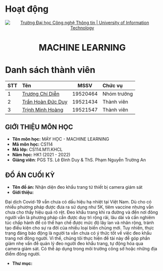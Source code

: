 # Hoạt động
<!-- Banner -->
<p align="center">
  <a href="https://www.uit.edu.vn/" title="Trường Đại học Công nghệ Thông tin" style="border: none;">
    <img src="https://i.imgur.com/WmMnSRt.png" alt="Trường Đại học Công nghệ Thông tin | University of Information Technology">
  </a>
</p>

<!-- Header -->
<h1 align="center"><b>MACHINE LEARNING</b></h>

<!-- Main -->
# Danh sách thành viên

|STT|Tên|MSSV|Chức vụ|
|:---|:---|:---:|:---|
|1|[Trương Chí Diễn](https://github.com/TruongChiDien)|19520464|Nhóm trưởng|
|2|[Trần Hoàn Đức Duy](https://github.com/hdduytran)|19521434|Thành viên|
|3|[Trịnh Minh Hoàng](https://github.com/minhhoanggit)|19521547|Thành viên|

## GIỚI THIỆU MÔN HỌC
* **Tên môn học:** MÁY HỌC - MACHINE LEARNING
* **Mã môn học:** CS114
* **Mã lớp:** CS114.M11.KHCL
* **Năm học:** HK1 (2021 - 2022)
* **Giảng viên**: PGS TS. Lê Đình Duy & ThS. Phạm Nguyễn Trường An

## ĐỒ ÁN CUỐI KỲ
* **Tên đồ án:** Nhận diện đeo khẩu trang từ thiết bị camera giám sát
* **Giới thiệu:**

Đại dịch Covid-19 vẫn chưa có dấu hiệu hạ nhiệt tại Việt Nam. Dù cho có nhiều phương pháp được đưa ra sử dụng như 5K, tiêm vaccine nhưng vẫn chưa cho thấy hiệu quả rõ rệt. Đeo khẩu trang khi ra đường và đến nơi đông người vẫn là phương pháp cần được duy trì rộng rãi, lâu dài và cần nghiêm túc chấp hành để có thể hạn chế được mức độ lây lan và nhân rộng, tránh tạo điều kiện cho sự ra đời của nhiều loại biến chủng mới. Tuy nhiên, thực trạng đáng báo động là người ta vẫn chưa có ý thức tốt về việc đeo khẩu trang nơi đông người. Vì thế, chúng tôi thực hiện đề tài này để góp phần giảm nhẹ vấn đề quản lý đeo người đeo khẩu trang, tự động hóa qua camera giám sát. Có thể áp dụng trong môi trường công sở hoặc những địa điểm đông người.

* **Thư mục:** 

